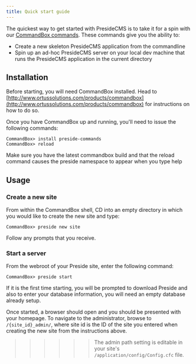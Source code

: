 ```yaml
---
title: Quick start guide
---
```


The quickest way to get started with PresideCMS is to take it for a spin with our [CommandBox commands](https://github.com/pixl8/Preside-CMS-CommandBox-Commands). These commands give you the ability to:

* Create a new skeleton PresideCMS application from the commandline 
* Spin up an ad-hoc PresideCMS server on your local dev machine that runs the PresideCMS application in the current directory

## Installation

Before starting, you will need CommandBox installed. Head to [http://www.ortussolutions.com/products/commandbox](http://www.ortussolutions.com/products/commandbox) for instructions on how to do so.

Once you have CommandBox up and running, you'll need to issue the following commands:

```
CommandBox> install preside-commands
CommandBox> reload
```

Make sure you have the latest commandbox build and that the reload command causes the preside namespace to appear when you type help
    
## Usage

### Create a new site

From within the CommandBox shell, CD into an empty directory in which you would like to create the new site and type:

```
CommandBox> preside new site
```
    
Follow any prompts that you receive.

### Start a server

From the webroot of your Preside site, enter the following command:

```
CommandBox> preside start
```
    
If it is the first time starting, you will be prompted to download Preside and also to enter your database information, you will need an empty database already setup.

Once started, a browser should open and you should be presented with your homepage. To navigate to the administrator, browse to `/{site_id}_admin/`, where site id is the ID of the site you entered when creating the new site from the instructions above.

>>>>>> The admin path setting is editable in your site's `/application/config/Config.cfc` file.

